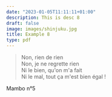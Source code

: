 ```yaml
---
date: "2023-01-05T11:11:11+01:00"
description: This is desc 8
draft: false
image: images/shinjuku.jpg
title: Example 8
type: pdf
---
```


> Non, rien de rien  
Non, je ne regrette rien  
Ni le bien, qu'on m'a fait  
Ni le mal, tout ça m'est bien égal !

Mambo n°5